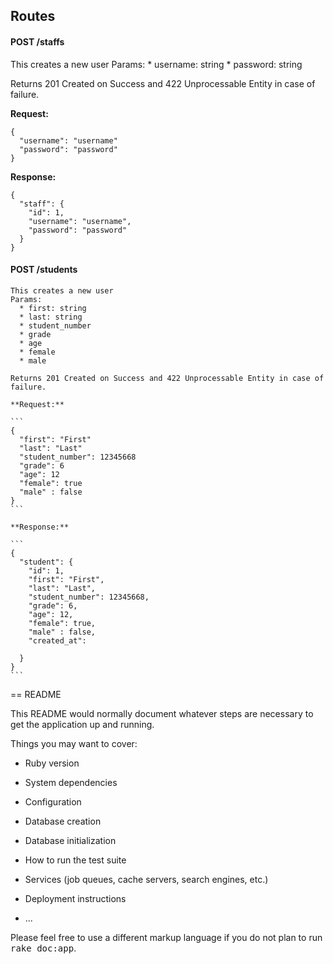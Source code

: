 
## Routes

#### POST /staffs

  This creates a new user
  Params:
    * username: string
    * password: string

  Returns 201 Created on Success and 422 Unprocessable Entity in case of failure.

  **Request:**

  ```
  {
    "username": "username"
    "password": "password"
  }
  ```

  **Response:**

  ```
  {
    "staff": {
      "id": 1,
      "username": "username",
      "password": "password"
    }
  }
  ```

#### POST /students

    This creates a new user
    Params:
      * first: string
      * last: string
      * student_number
      * grade
      * age
      * female
      * male

    Returns 201 Created on Success and 422 Unprocessable Entity in case of failure.

    **Request:**

    ```
    {
      "first": "First"
      "last": "Last"
      "student_number": 12345668
      "grade": 6
      "age": 12
      "female": true
      "male" : false
    }
    ```

    **Response:**

    ```
    {
      "student": {
        "id": 1,
        "first": "First",
        "last": "Last",
        "student_number": 12345668,
        "grade": 6,
        "age": 12,
        "female": true,
        "male" : false,
        "created_at": 

      }
    }
    ```

== README

This README would normally document whatever steps are necessary to get the
application up and running.

Things you may want to cover:

* Ruby version

* System dependencies

* Configuration

* Database creation

* Database initialization

* How to run the test suite

* Services (job queues, cache servers, search engines, etc.)

* Deployment instructions

* ...


Please feel free to use a different markup language if you do not plan to run
<tt>rake doc:app</tt>.
